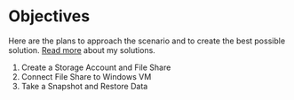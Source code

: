 # Objectives

Here are the plans to approach the scenario and to create the best possible solution. [Read more](solution.md) about my solutions.
1. Create a Storage Account and File Share
2. Connect File Share to Windows VM
3. Take a Snapshot and Restore Data

